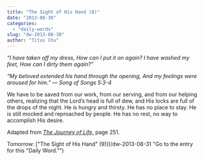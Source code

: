 ```yaml
---
title: "The Sight of His Hand (8)"
date: "2013-08-30"
categories: 
  - "daily-words"
slug: "dw-2013-08-30"
author: "Titus Chu"
---
```


_“I have taken off my dress, How can I put it on again? I have washed my feet, How can I dirty them again?”_

_“My beloved extended his hand through the opening,_ _And my feelings were aroused for him.”_ _— Song of Songs 5:3-4_

We have to be saved from our work, from our serving, and from our helping others, realizing that the Lord’s head is full of dew, and His locks are full of the drops of the night. He is hungry and thirsty. He has no place to stay. He is still mocked and reproached by people. He has no rest, no way to accomplish His desire.

Adapted from _[The Journey of Life,](/book-journey "Go to the listing for this book.")_ page 251.

Tomorrow: ["The Sight of His Hand" (9)](/dw-2013-08-31 "Go to the entry for this "Daily Word."")
